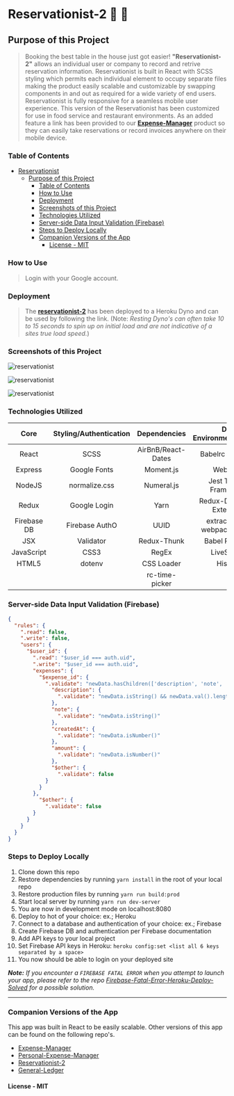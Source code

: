 # Reservationist-2  :book: :memo:

## Purpose of this Project

>Booking the best table in the house just got easier! **"Reservationist-2"** allows an individual user or company to record and retrive reservation information. Reservationist is built in React with SCSS styling which permits each individual element to occupy separate files making the product easily scalable and customizable by swapping components in and out as required for a wide variety of end users. Reservationist is fully responsive for a seamless mobile user experience. This version of the Reservationist has been customized for use in food service and restaurant environments. As an added feature a link has been provided to our **[Expense-Manager](https://github.com/captnwalker/Expense-Manager "Expense-Manager")** product so they can easily take reservations or record invoices anywhere on their mobile device.

### Table of Contents

- [Reservationist](#reservationist)
  - [Purpose of this Project](#purpose-of-this-project)
    - [Table of Contents](#table-of-contents)
    - [How to Use](#how-to-use)
    - [Deployment](#deployment)
    - [Screenshots of this Project](#screenshots-of-this-project)
    - [Technologies Utilized](#technologies-utilized)
    - [Server-side Data Input Validation (Firebase)](#server-side-data-input-validation-firebase)
    - [Steps to Deploy Locally](#steps-to-deploy-locally)
    - [Companion Versions of the App](#companion-versions-of-the-app)
      - [License -  MIT](#license---mit)

### How to Use

>Login with your Google account.

### Deployment

 >The **[reservationist-2](https://reservationist-2.herokuapp.com/ "reservationist-2")** has been deployed to a Heroku Dyno and can be used by following the link. (Note: *Resting Dyno's can often take 10 to 15 seconds to spin up on initial load and are not indicative of a sites true load speed.*)

### Screenshots of this Project

![reservationist](https://raw.github.com/captnwalker/reservationist/master/screenshots/screenshot1.png "reservationist")

![reservationist](https://raw.github.com/captnwalker/reservationist/master/screenshots/screenshot2.gif "reservationist")

![reservationist](https://raw.github.com/captnwalker/reservationist/master/screenshots/screenshot5.jpg "reservationist")

### Technologies Utilized

| Core | Styling/Authentication | Dependencies | Dev Environment/Testing
| :---: | :---: | :---: | :---: |
| React | SCSS | AirBnB/React-Dates | Babelrc Compiler
| Express | Google Fonts | Moment.js | WebPack
| NodeJS | normalize.css | Numeral.js | Jest Testing Framework
| Redux | Google Login | Yarn | Redux-Devtools-Extension
| Firebase DB | Firebase AuthO | UUID | extract-text-webpack-plugin
| JSX | Validator | Redux-Thunk | Babel Poly-Fill
| JavaScript | CSS3 | RegEx | LiveServer |
| HTML5 | dotenv | CSS Loader | History |
|  |  | rc-time-picker |  |

### Server-side Data Input Validation (Firebase)

```json
{
  "rules": {
    ".read": false,
    ".write": false,
    "users": {
      "$user_id": {
        ".read": "$user_id === auth.uid",
        ".write": "$user_id === auth.uid",
        "expenses": {
          "$expense_id": {
            ".validate": "newData.hasChildren(['description', 'note', 'createdAt', 'amount'])",
              "description": {
                ".validate": "newData.isString() && newData.val().length > 0"
              },
              "note": {
                ".validate": "newData.isString()"
              },
              "createdAt": {
                ".validate": "newData.isNumber()"
              },
              "amount": {
                ".validate": "newData.isNumber()"
              },
              "$other": {
            	".validate": false
          	}
          }
        },
          "$other": {
            ".validate": false
        }
      }
    }
  }
}
```

### Steps to Deploy Locally

1. Clone down this repo
2. Restore dependencies by running `yarn install` in the root of your local repo
3. Restore production files by running `yarn run build:prod`
4. Start local server by running `yarn run dev-server`
5. You are now in development mode on localhost:8080
6. Deploy to hot of your choice: ex.; Heroku
7. Connect to a database and authentication of your choice: ex.; Firebase
8. Create Firebase DB and authentication per Firebase documentation
9. Add API keys to your local project
10. Set Firebase API keys in Heroku: `heroku config:set <list all 6 keys separated by a space>`
11. You now should be able to login on your deployed site

***Note:*** *If you encounter a `FIREBASE FATAL ERROR` when you attempt to launch your app, please refer to the repo [Firebase-Fatal-Error-Heroku-Deploy-Solved](https://github.com/captnwalker/Firebase-Fatal-Error-Heroku-Deploy-Solved "Firebase-Fatal-Error-Heroku-Deploy-Solved") for a possible solution.*

---

### Companion Versions of the App

This app was built in React to be easily scalable. Other versions of this app can be found on the following repo's.

* [Expense-Manager](https://github.com/captnwalker/expense-manager "Expense-Manager")
* [Personal-Expense-Manager](https://github.com/captnwalker/personal-expense-manager "Personal-Expense-Manager")
* [Reservationist-2](https://github.com/captnwalker/reservationist-2 "Reservationist-2")
* [General-Ledger](https://github.com/captnwalker/general-ledger "General-Ledger")

#### License -  MIT